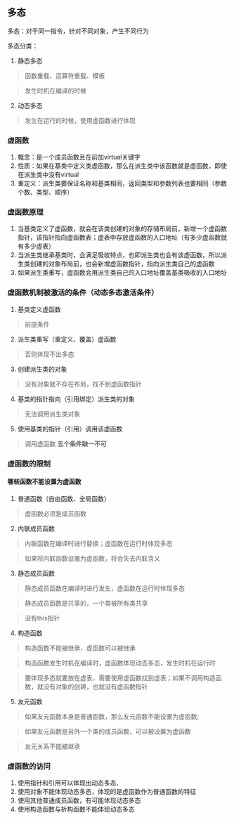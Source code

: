 ## 多态
多态：对于同一指令，针对不同对象，产生不同行为

多态分类：
1. 静态多态 

> 函数重载、运算符重载、模板

>发生时机在编译的时候

2. 动态多态

>发生在运行的时候，使用虚函数进行体现

### 虚函数

1. 概念：是一个成员函数且在前加virtual关键字
2. 性质：如果在基类中定义类虚函数，那么在派生类中该函数就是虚函数，即使在派生类中没有virtual
3. 重定义：派生类要保证名称和基类相同，返回类型和参数列表也要相同（参数个数、类型、顺序）

### **虚函数原理**

1. 当基类定义了虚函数，就会在该类创建的对象的存储布局前，新增一个虚函数指针，该指针指向虚函数表；虚表中存放虚函数的入口地址（有多少虚函数就有多少虚表）
2. 当派生类继承基类时，会满足吸收特点，也即派生类也会有该虚函数，所以派生类创建的对象布局前，也会新增虚函数指针，指向派生类自己的虚函数
3. 如果派生类重写，虚函数会用派生类自己的入口地址覆盖基类吸收的入口地址

### 虚函数机制被激活的条件（动态多态激活条件）
1. 基类定义虚函数

>前提条件

2. 派生类重写（重定义、覆盖）虚函数

>否则体现不出多态

3. 创建派生类的对象

>没有对象就不存在布局，找不到虚函数指针

4. 基类的指针指向（引用绑定）派生类的对象

>无法调用派生类对象

5. 使用基类的指针（引用）调用该虚函数

>调用虚函数
**五个条件缺一不可**

### 虚函数的限制
#### 哪些函数不能设置为虚函数
1. 普通函数（自由函数、全局函数）

>虚函数必须是成员函数

2. 内联成员函数

>内联函数在编译时进行替换；虚函数在运行时体现多态

>如果将内联函数设置为虚函数，将会失去内联含义

3. 静态成员函数

>静态成员函数在编译时进行发生，虚函数在运行时体现多态

>静态成员函数是共享的，一个类被所有类共享

>没有this指针

4. 构造函数

>构造函数不能被继承，虚函数可以被继承

>构造函数发生时机在编译时，虚函数体现动态多态，发生时机在运行时

>要体现多态就要放在虚表，需要使用虚函数找到虚表；如果不调用构造函数，就没有对象的创建，也就没有虚函数指针

5. 友元函数

>如果友元函数本身是普通函数，那么友元函数不能设置为虚函数;

>如果友元函数是另外一个类的成员函数，可以被设置为虚函数

>友元关系不能被继承

### 虚函数的访问
1. 使用指针和引用可以体现出动态多态、
2. 使用对象不能体现动态多态，体现的是虚函数作为普通函数的特征
3. 使用其他普通成员函数，有可能体现动态多态
4. 使用构造函数与析构函数不能体现动态多态